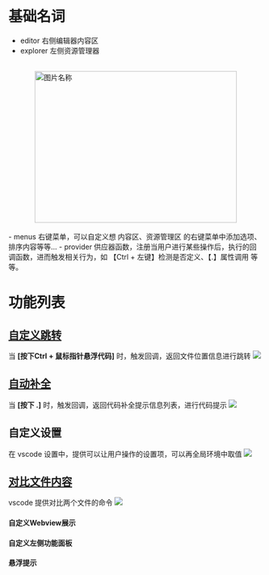 # 基础名词
- editor 右侧编辑器内容区
- explorer 左侧资源管理器
<br/>
 <img src="https://rengar-1253859411.cos.ap-chengdu.myqcloud.com/img/20201118161456.png" width = "400" height = "300" alt="图片名称" style="margin: 0 auto;display: block;" />
<br/>
- menus 右键菜单，可以自定义想 内容区、资源管理区 的右键菜单中添加选项、排序内容等等...
- provider 供应器函数，注册当用户进行某些操作后，执行的回调函数，进而触发相关行为，如 【Ctrl + 左键】检测是否定义、【.】属性调用 等等。

# 功能列表

## [自定义跳转](../src/wcn/openPath.js)

当 **[按下Ctrl + 鼠标指针悬浮代码]** 时，触发回调，返回文件位置信息进行跳转
![](https://rengar-1253859411.cos.ap-chengdu.myqcloud.com/img/20201113_113227.gif)

## [自动补全](../src/wcn/wekfCompletion.js)

当 **[按下 .]** 时，触发回调，返回代码补全提示信息列表，进行代码提示
![](https://rengar-1253859411.cos.ap-chengdu.myqcloud.com/img/20201113_112858.gif)

## 自定义设置

在 vscode 设置中，提供可以让用户操作的设置项，可以再全局环境中取值
![](https://rengar-1253859411.cos.ap-chengdu.myqcloud.com/img/20201118162739.png)

## [对比文件内容](../src/wcn/comparePage.js)

vscode 提供对比两个文件的命令
![](https://rengar-1253859411.cos.ap-chengdu.myqcloud.com/img/20201118162905.png)

#### 自定义Webview展示
#### 自定义左侧功能面板
#### 悬浮提示